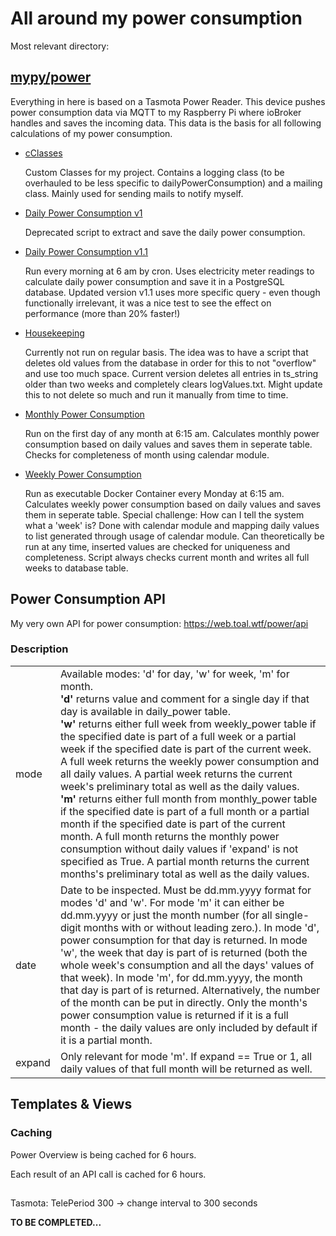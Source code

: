 # All around my power consumption
<p>Most relevant directory:</p>
<h2><a href='https://github.com/toal-py/dashbo/tree/main/mypy/power'>mypy/power</a></h2>
<p>Everything in here is based on a Tasmota Power Reader. This device pushes power consumption data via MQTT to my Raspberry Pi where ioBroker handles and saves the incoming data. This data is the basis for all following calculations of my power consumption.</p>
<ul>
    <li><p><a href='https://github.com/toal-py/dashbo/blob/main/mypy/power/cClasses.py'>cClasses</a></p><p>Custom Classes for my project. Contains a logging class (to be overhauled to be less specific to dailyPowerConsumption) and a mailing class. Mainly used for sending mails to notify myself.</p></li>
    <li><p><a href='https://github.com/toal-py/dashbo/blob/main/mypy/power/dailyPowerConsumption.py'>Daily Power Consumption v1</a></p><p>Deprecated script to extract and save the daily power consumption.</p></li>
    <li><p><a href='https://github.com/toal-py/dashbo/blob/main/mypy/power/dailyPowerConsumption_v1.1.py'>Daily Power Consumption v1.1</a></p><p>Run every morning at 6 am by cron. Uses electricity meter readings to calculate daily power consumption and save it in a PostgreSQL database. Updated version v1.1 uses more specific query - even though functionally irrelevant, it was a nice test to see the effect on performance (more than 20% faster!)</p></li>
    <li><p><a href='https://github.com/toal-py/dashbo/blob/main/mypy/power/housekeeping.py'>Housekeeping</a></p><p>Currently not run on regular basis. The idea was to have a script that deletes old values from the database in order for this to not "overflow" and use too much space. Current version deletes all entries in ts_string older than two weeks and completely clears logValues.txt. Might update this to not delete so much and run it manually from time to time.</p></li>
    <li><p><a href='https://github.com/toal-py/dashbo/blob/main/mypy/power/monthlyPowerConsumption.py'>Monthly Power Consumption</a></p><p>Run on the first day of any month at 6:15 am. Calculates monthly power consumption based on daily values and saves them in seperate table. Checks for completeness of month using calendar module.</p></li>
    <li><p><a href='https://github.com/toal-py/dashbo/blob/main/mypy/power/weeklyPowerConsumption.py'>Weekly Power Consumption</a></p><p>Run as executable Docker Container every Monday at 6:15 am. Calculates weekly power consumption based on daily values and saves them in seperate table. Special challenge: How can I tell the system what a 'week' is? Done with calendar module and mapping daily values to list generated through usage of calendar module. Can theoretically be run at any time, inserted values are checked for uniqueness and completeness. Script always checks current month and writes all full weeks to database table.</p></li>
</ul>

<h2>Power Consumption API</h2>
    <p>My very own API for power consumption: <a href='https://web.toal.wtf/power/api'>https://web.toal.wtf/power/api</a></p>
    <h3>Description</h3>
        <p>
        <table>
        <tbody>
        <tr>
        <td>mode</td>
        <td>Available modes: 'd' for day, 'w' for week, 'm' for month.<br> <b>'d'</b> returns value and comment for a single day if that day is available in daily_power table.<br><b>'w'</b> returns either full week from weekly_power table if the specified date is part of a full week or a partial week if the specified date is part of the current week. A full week returns the weekly power consumption and all daily values. A partial week returns the current week's preliminary total as well as the daily values.<br><b>'m'</b> returns either full month from monthly_power table if the specified date is part of a full month or a partial month if the specified date is part of the current month. A full month returns the monthly power consumption without daily values if 'expand' is not specified as True. A partial month returns the current months's preliminary total as well as the daily values.</td>
        </tr>
        <tr>
        <td>date</td>
        <td>Date to be inspected. Must be dd.mm.yyyy format for modes 'd' and 'w'. For mode 'm' it can either be dd.mm.yyyy or just the month number (for all single-digit months with or without leading zero.). In mode 'd', power consumption for that day is returned. In mode 'w', the week that day is part of is returned (both the whole week's consumption and all the days' values of that week). In mode 'm', for dd.mm.yyyy, the month that day is part of is returned. Alternatively, the number of the month can be put in directly. Only the month's power consumption value is returned if it is a full month - the daily values are only included by default if it is a partial month.</td>
        </tr>
        <tr>
        <td>expand</td>
        <td>Only relevant for mode 'm'. If expand == True or 1, all daily values of that full month will be returned as well.</td>
        </tr>
        </tbody>
        </table>
        </p>


<h2>Templates & Views</h2>
    <h3>Caching</h3>
        <p>
        Power Overview is being cached for 6 hours.
        </p>
        <p>
        Each result of an API call is cached for 6 hours.
        </p>
<h2></h2>

Tasmota: TelePeriod 300 -> change interval to 300 seconds

<b>TO BE COMPLETED...</b>
